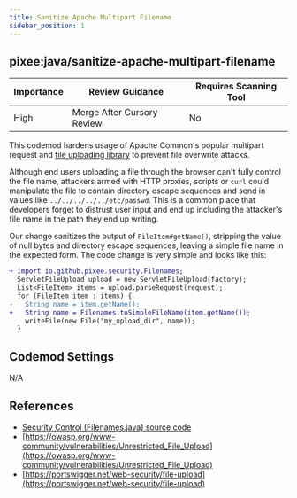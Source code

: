 ```yaml
---
title: Sanitize Apache Multipart Filename
sidebar_position: 1
---
```


## pixee:java/sanitize-apache-multipart-filename 

| Importance | Review Guidance            | Requires Scanning Tool |
|------------|----------------------------|------------------------|
 | High       | Merge After Cursory Review | No                     |

This codemod hardens usage of Apache Common's popular multipart request and [file uploading library](https://commons.apache.org/proper/commons-fileupload/) to prevent file overwrite attacks.

Although end users uploading a file through the browser can't fully control the file name, attackers armed with HTTP proxies, scripts or `curl` could manipulate the file to contain directory escape sequences and send in values like `../../../../../etc/passwd`. This is a common place that developers forget to distrust user input and end up including the attacker's file name in the path they end up writing.

Our change sanitizes the output of `FileItem#getName()`, stripping the value of null bytes and directory escape sequences, leaving a simple file name in the expected form. The code change is very simple and looks like this:

```diff
+ import io.github.pixee.security.Filenames;
  ServletFileUpload upload = new ServletFileUpload(factory);
  List<FileItem> items = upload.parseRequest(request);
  for (FileItem item : items) {
-   String name = item.getName();
+   String name = Filenames.toSimpleFileName(item.getName());
    writeFile(new File("my_upload_dir", name));
  }
```

## Codemod Settings

N/A

## References
* [Security Control (Filenames.java) source code](https://github.com/pixee/java-security-toolkit/blob/main/src/main/java/io/github/pixee/security/Filenames.java)
* [https://owasp.org/www-community/vulnerabilities/Unrestricted_File_Upload](https://owasp.org/www-community/vulnerabilities/Unrestricted_File_Upload)
* [https://portswigger.net/web-security/file-upload](https://portswigger.net/web-security/file-upload)